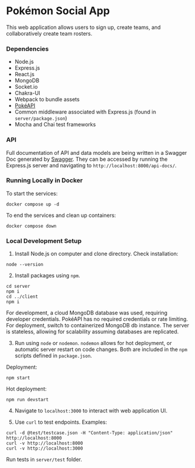 # Pokémon Social App

This web application allows users to sign up, create teams, and collaboratively
create team rosters. 

### Dependencies

- Node.js
- Express.js
- React.js
- MongoDB
- Socket.io
- Chakra-UI
- Webpack to bundle assets
- [PokéAPI](https://pokeapi.co/)
- Common middleware associated with Express.js (found in `server/package.json`)
- Mocha and Chai test frameworks

### API

Full documentation of API and data models are being written in a Swagger Doc generated by [Swagger](editor.swagger.io).
They can be accessed by running the Express.js server and navigating to `http://localhost:8000/api-docs/`.

### Running Locally in Docker

To start the services:

```
docker compose up -d
```

To end the services and clean up containers:

```
docker compose down
```

### Local Development Setup

1. Install Node.js on computer and clone directory. Check installation:

```
node --version
```

2. Install packages using `npm`. 

```
cd server
npm i 
cd ../client
npm i 
```

For development, a cloud MongoDB database was used, requiring developer credentials.
PokéAPI has no required credentials or rate limiting.
For deployment, switch to containerized MongoDB db instance. 
The server is stateless, allowing for scalability assuming
databases are replicated.

3. Run using `node` or `nodemon`. `nodemon` allows for hot deployment, or automatic server restart on code changes.
Both are included in the `npm` scripts defined in `package.json`.

Deployment:
```
npm start
```

Hot deployment:
```
npm run devstart
```

4. Navigate to `localhost:3000` to interact with web application UI.

5. Use `curl` to test endpoints. Examples:

```
curl -d @test/testcase.json -H "Content-Type: application/json" http://localhost:8000
curl -v http://localhost:8000
curl -v http://localhost:3000
```

Run tests in `server/test` folder.

